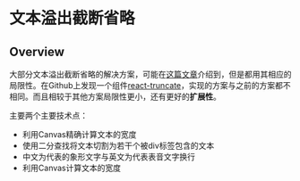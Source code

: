 # 文本溢出截断省略

## Overview

  大部分文本溢出截断省略的解决方案，可能在[这篇文章](https://www.zoo.team/article/text-overflow)介绍到，但是都用其相应的局限性。在Github上发现一个组件[react-truncate](https://github.com/pablosichert/react-truncate/blob/master/src/Truncate.js)，实现的方案与之前的方案都不相同。而且相较于其他方案局限性更小，还有更好的**扩展性**。

主要两个主要技术点：

- 利用Canvas精确计算文本的宽度
- 使用二分查找将文本切割为若干个被div标签包含的文本
- 中文为代表的象形文字与英文为代表表音文字换行
- 利用Canvas计算文本的宽度